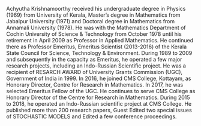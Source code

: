 Achyutha Krishnamoorthy received his undergraduate degree in Physics (1969) from University of Kerala, Master’s degree in Mathematics from Jabalpur University (1971) and Doctoral degree in Mathematics from Annamali University (1978).
He was with the Mathematics Department of Cochin University of Science & Technology from October 1978 until his retirement in April 2009 as Professor in Applied Mathematics. 
He continued there as Professor Emeritus, Emeritus Scientist (2013-2016) of the Kerala State Council for Science, Technology & Environment. 
During 1989 to 2009 and subsequently in the capacity as Emeritus, he operated a few major research projects, including an Indo-Russian Scientific project. 
He was a recipient of RESARCH AWARD of University Grants Commission (UGC), Government of India in 1999. In 2016, he joined CMS College, Kottayam, as Honorary Director, Centre for Research in Mathematics. 
In 2017, he was selected Emeritus Fellow of the UGC. He continues to serve CMS College as Honorary Director of the Centre for Research in Mathematics. 
During 2015 to 2018, he operated an Indo-Russian scientific project at CMS College.
He published more than 200 research papers, Guest Edited two special issues of STOCHASTIC MODELS and Edited a few conference proceedings.
